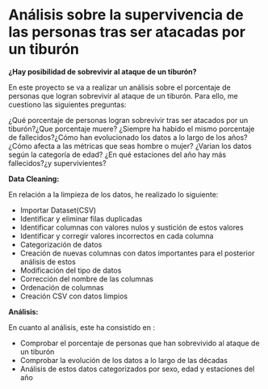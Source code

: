 
# Análisis sobre la supervivencia de las personas tras ser atacadas por un tiburón

**¿Hay posibilidad de sobrevivir al ataque de un tiburón?**

En este proyecto se va a realizar un análisis sobre el porcentaje de personas que logran sobrevivir al ataque de un tiburón. Para ello, me cuestiono las siguientes preguntas:

¿Qué porcentaje de personas logran sobrevivir tras ser atacados por un tiburón?¿Que porcentaje muere?
¿Siempre ha habido el mismo porcentaje de fallecidos?¿Cómo han evolucionado los datos a lo largo de los años?
¿Cómo afecta a las métricas que seas hombre o mujer?
¿Varian los datos según la categoría de edad?
¿En qué estaciones del año hay más fallecidos?¿y supervivientes?

**Data Cleaning:**

En relación a la limpieza de los datos, he realizado lo siguiente:

- Importar Dataset(CSV)
- Identificar y eliminar filas duplicadas
- Identificar columnas con valores nulos y sustición de estos valores
- Identificar y corregir valores incorrectos en cada columna
- Categorización de datos
- Creación de nuevas columnas con datos importantes para el posterior análisis de estos
- Modificación del tipo de datos 
- Corrección del nombre de las columnas
- Ordenación de columnas
- Creación CSV con datos limpios

**Análisis:**

En cuanto al análisis, este ha consistido en :

- Comprobar el porcentaje de personas que han sobrevivido al ataque de un tiburón 
- Comprobar la evolución de los datos a lo largo de las décadas
- Análisis de estos datos categorizados por sexo, edad y estaciones del año 


